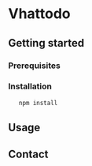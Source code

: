 # Vhattodo

## Getting started

### Prerequisites

### Installation
```sh
   npm install
   ```
## Usage

## Contact
